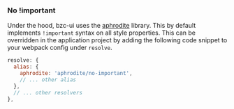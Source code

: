 ### No !important

Under the hood, bzc-ui uses the [aphrodite]((https://github.com/Khan/aphrodite)) library. This by default implements `!important` syntax on all style properties. This can be overridden in the application project by adding the following code snippet to your webpack config under `resolve`.

```js
resolve: {
  alias: {
    aphrodite: 'aphrodite/no-important',
    // ... other alias
  },
  // ... other resolvers
},
```
